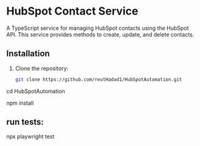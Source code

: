 # HubSpot Contact Service
A TypeScript service for managing HubSpot contacts using the HubSpot API. This service provides methods to create, update, and delete contacts.

## Installation

1. Clone the repository:
   ```bash
   git clone https://github.com/reutHadad1/HubSpotAutomation.git

cd HubSpotAutomation

npm install

## run tests:
npx playwright test

